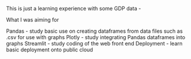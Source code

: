 This is just a learning experience with some GDP data - 

What I was aiming for

Pandas - study basic use on creating dataframes from data files such as .csv for use with graphs
Plotly - study integrating Pandas dataframes into graphs
Streamlit - study coding of the web front end
Deployment - learn basic deployment onto public cloud

